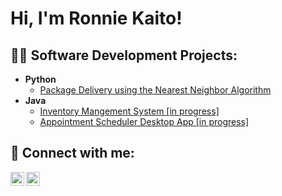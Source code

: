 <h1>Hi, I'm Ronnie Kaito! <br/>

<h2>👨‍💻 Software Development Projects:</h2>

- <b>Python</b>
  - [Package Delivery using the Nearest Neighbor Algorithm](https://github.com/ronnieima/traveling-salesman)
- <b>Java</b>
  - [Inventory Mangement System [in progress]](https://github.com/ronnieima/inventory_management_system)
  - [Appointment Scheduler Desktop App [in progress]](https://github.com/ronnieima/scheduling-desktop-app)


<h2> 🤳 Connect with me:</h2>

[<img align="left" alt="kaitoCodes | Twitter" width="22px" src="https://cdn.jsdelivr.net/npm/simple-icons@v3/icons/twitter.svg" />][twitter]
[<img align="left" alt="RonnieKaitoImagawa | LinkedIn" width="22px" src="https://cdn.jsdelivr.net/npm/simple-icons@v3/icons/linkedin.svg" />][linkedin]

[twitter]: https://twitter.com/kaitoCodes
[linkedin]: https://www.linkedin.com/in/ronnie-kaito-imagawa/

<!--
**joshmadakor1/joshmadakor1** is a ✨ _special_ ✨ repository because its `README.md` (this file) appears on your GitHub profile.

Here are some ideas to get you started:

- 🔭 I’m currently working on ...
- 🌱 I’m currently learning ...
- 👯 I’m looking to collaborate on ...
- 🤔 I’m looking for help with ...
- 💬 Ask me about ...
- 📫 How to reach me: ...
- 😄 Pronouns: ...
- ⚡ Fun fact: ...
-->
